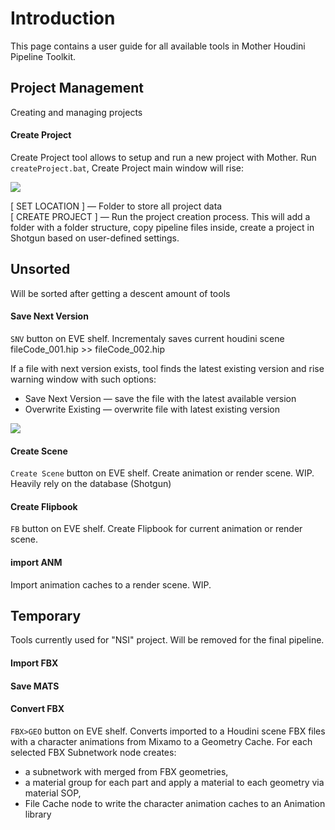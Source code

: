 # Introduction
This page contains a user guide for all available tools in Mother Houdini Pipeline Toolkit.

## Project Management
Creating and managing projects 

#### Create Project
Create Project tool allows to setup and run a new project with Mother. Run `createProject.bat`, Create Project main window will rise:

[![](https://c2.staticflickr.com/2/1801/42501789174_f5af9c9462_o.gif)](https://c2.staticflickr.com/2/1801/42501789174_f5af9c9462_o.gif)

[ SET LOCATION ] — Folder to store all project data  
[ CREATE PROJECT ] — Run the project creation process. This will add a folder with a folder structure, copy pipeline files inside, create a project in Shotgun based on user-defined settings.

## Unsorted
Will be sorted after getting a descent amount of tools
#### Save Next Version
`SNV` button on EVE shelf. Incrementaly saves current houdini scene  
fileCode_001.hip >> fileCode_002.hip

If a file with next version exists, tool finds the latest existing version and rise warning window with such options:  
- Save Next Version — save the file with the latest available version  
- Overwrite Existing — overwrite file with latest existing version


[![](https://c2.staticflickr.com/2/1915/45102596111_6576562e3a_o.gif)](https://c2.staticflickr.com/2/1915/45102596111_6576562e3a_o.gif)

#### Create Scene
`Create Scene` button on EVE shelf. Create animation or render scene. WIP. Heavily rely on the database (Shotgun)

#### Create Flipbook
`FB` button on EVE shelf. Create Flipbook for current animation or render scene.

#### import ANM
Import animation caches to a render scene. WIP.

## Temporary
Tools currently used for "NSI" project. Will be removed for the final pipeline.
#### Import FBX
#### Save MATS

#### Convert FBX
`FBX>GEO` button on EVE shelf. Converts imported to a Houdini scene FBX files with a character animations from Mixamo to a Geometry Cache. For each selected FBX Subnetwork node creates:
- a subnetwork with merged from FBX geometries,  
- a material group for each part and apply a material to each geometry via material SOP,
- File Cache node to write the character animation caches to an Animation library